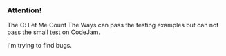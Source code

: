 ### Attention!
The C: Let Me Count The Ways can pass the testing examples but can not pass the small test on CodeJam.

I'm trying to find bugs.